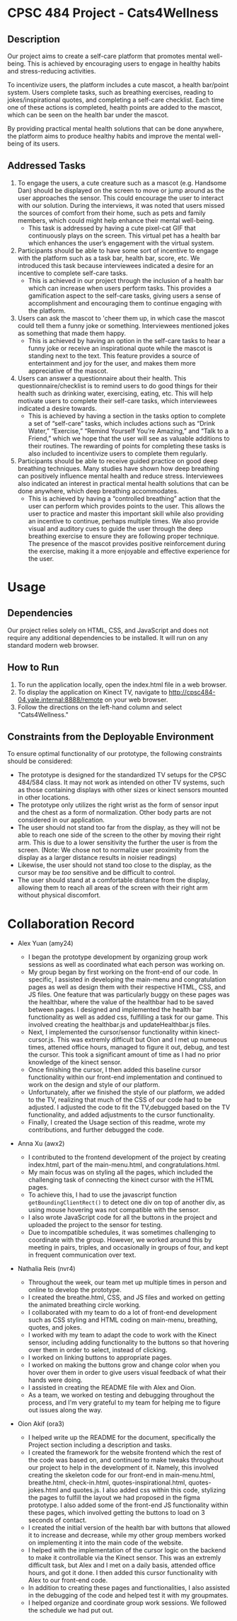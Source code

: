 # CPSC 484 Project - Cats4Wellness

## Description

Our project aims to create a self-care platform that promotes mental well-being. This is achieved by encouraging users to engage in healthy habits and stress-reducing activities.

To incentivize users, the platform includes a cute mascot, a health bar/point system. Users complete tasks, such as breathing exercises, reading to jokes/inspirational quotes, and completing a self-care checklist. Each time one of these actions is completed, health points are added to the mascot, which can be seen on the health bar under the mascot.

By providing practical mental health solutions that can be done anywhere, the platform aims to produce healthy habits and improve the mental well-being of its users.

## Addressed Tasks

1. To engage the users, a cute creature such as a mascot (e.g. Handsome Dan) should be displayed on the screen to move or jump around as the user approaches the sensor. This could encourage the user to interact with our solution. During the interviews, it was noted that users missed the sources of comfort from their home, such as pets and family members, which could might help enhance their mental well-being.
    * This task is addressed by having a cute pixel-cat GIF that continuously plays on the screen. This virtual pet has a health bar which enhances the user’s engagement with the virtual system.
2. Participants should be able to have some sort of incentive to engage with the platform such as a task bar, health bar, score, etc. We introduced this task because interviewees indicated a desire for an incentive to complete self-care tasks.
    * This is achieved in our project through the inclusion of a health bar which can increase when users perform tasks. This provides a gamification aspect to the self-care tasks, giving users a sense of accomplishment and encouraging them to continue engaging with the platform.
3. Users can ask the mascot to 'cheer them up, in which case the mascot could tell them a funny joke or something. Interviewees mentioned jokes as something that made them happy.
    * This is achieved by having an option in the self-care tasks to hear a funny joke or receive an inspirational quote while the mascot is standing next to the text. This feature provides a source of entertainment and joy for the user, and makes them more appreciative of the mascot.
4. Users can answer a questionnaire about their health. This questionnaire/checklist is to remind users to do good things for their health such as drinking water, exercising, eating, etc. This will help motivate users to complete their self-care tasks, which interviewees indicated a desire towards.
    * This is achieved by having a section in the tasks option to complete a set of “self-care” tasks, which includes actions such as “Drink Water,” “Exercise,” “Remind Yourself You’re Amazing,” and “Talk to a Friend,” which we hope that the user will see as valuable additions to their routines. The rewarding of points for completing these tasks is also included to incentivize users to complete them regularly.
5. Participants should be able to receive guided practice on good deep breathing techniques. Many studies have shown how deep breathing can positively influence mental health and reduce stress. Interviewees also indicated an interest in practical mental health solutions that can be done anywhere, which deep breathing accommodates.
    * This is achieved by having a “controlled breathing” action that the user can perform which provides points to the user. This allows the user to practice and master this important skill while also providing an incentive to continue, perhaps multiple times. We also provide visual and auditory cues to guide the user through the deep breathing exercise to ensure they are following proper technique. The presence of the mascot provides positive reinforcement during the exercise, making it a more enjoyable and effective experience for the user.

# Usage

## Dependencies

Our project relies solely on HTML, CSS, and JavaScript and does not require any additional dependencies to be installed. It will run on any standard modern web browser.

## How to Run

1. To run the application locally, open the index.html file in a web browser.
2. To display the application on Kinect TV, navigate to http://cpsc484-04.yale.internal:8888/remote on your web browser.
3. Follow the directions on the left-hand column and select "Cats4Wellness."

## Constraints from the Deployable Environment

To ensure optimal functionality of our prototype, the following constraints should be considered:

* The prototype is designed for the standardized TV setups for the CPSC 484/584 class. It may not work as intended on other TV systems, such as those containing displays with other sizes or kinect sensors mounted in other locations.
* The prototype only utilizes the right wrist as the form of sensor input and the chest as a form of normalization. Other body parts are not considered in our application.
* The user should not stand too far from the display, as they will not be able to reach one side of the screen to the other by moving their right arm. This is due to a lower sensitivity the further the user is from the screen. (Note: We chose not to normalize user proximity from the display as a larger distance results in noisier readings)
* Likewise, the user should not stand too close to the display, as the cursor may be *too* sensitive and be difficult to control.
* The user should stand at a comfortable distance from the display, allowing them to reach all areas of the screen with their right arm without physical discomfort.

# Collaboration Record

* Alex Yuan (amy24)
    * I began the prototype development by organizing group work sessions as well as coordinated what each person was working on.
    * My group began by first working on the front-end of our code. In specific, I assisted in developing the main-menu and congratulation pages as well as design them with their respective HTML, CSS, and JS files. One feature that was particularly buggy on these pages was the healthbar, where the value of the healthbar had to be saved between pages. I designed and implemented the health bar functionality as well as added css, fulfilling a task for our game. This involved creating the healthbar.js and updateHealthbar.js files.
    * Next, I implemented the cursor/sensor functionality within kinect-cursor.js. This was extremly difficult but Oion and I met up numeous times, attened office hours, managed to figure it out, debug, and test the cursor. This took a significant amount of time as I had no prior knowledge of the kinect sensor.
    * Once finishing the cursor, I then added this baseline cursor functionality within our front-end implementation and continued to work on the design and style of our platform.
    * Unfortunately, after we finished the style of our platform, we added to the TV, realizing that much of the CSS of our code had to be adjusted. I adjusted the code to fit the TV,debugged based on the TV functionality, and added adjustments to the cursor functionality.
    * Finally, I created the Usage section of this readme, wrote my contributions, and further debugged the code.

* Anna Xu (awx2)
    * I contributed to the frontend development of the project by creating index.html, part of the main-menu.html, and congratulations.html.
    * My main focus was on styling all the pages, which included the challenging task of connecting the kinect cursor with the HTML pages.
    * To achieve this, I had to use the javascript function `getBoundingClientRect()` to detect one div on top of another div, as using mouse hovering was not compatible with the sensor.
    * I also wrote JavaScript code for all the buttons in the project and uploaded the project to the sensor for testing.
    * Due to incompatible schedules, it was sometimes challenging to coordinate with the group. However, we worked around this by meeting in pairs, triples, and occasionally in groups of four, and kept in frequent communication over text.

* Nathalia Reis (nvr4)
    * Throughout the week, our team met up multiple times in person and online to develop the prototype.
    * I created the breathe.html, CSS, and JS files and worked on getting the animated breathing circle working.
    * I collaborated with my team to do a lot of front-end development such as CSS styling and HTML coding on main-menu, breathing, quotes, and jokes.
    * I worked with my team to adapt the code to work with the Kinect sensor, including adding functionality to the buttons so that hovering over them in order to select, instead of clicking.
    * I worked on linking buttons to appropriate pages.
    * I worked on making the buttons grow and change color when you hover over them in order to give users visual feedback of what their hands were doing.
    * I assisted in creating the README file with Alex and Oion.
    * As a team, we worked on testing and debugging throughout the process, and I'm very grateful to my team for helping me to figure out issues along the way.

* Oion Akif (ora3)
    * I helped write up the README for the document, specifically the Project section including a description and tasks.
    * I created the framework for the website frontend which the rest of the code was based on, and continued to make tweaks throughout our project to help in the development of it. Namely, this involved creating the skeleton code for our front-end in main-menu.html, breathe.html, check-in.html, quotes-inspirational.html, quotes-jokes.html and quotes.js. I also added css within this code, stylizing the pages to fulfill the layout we had proposed in the figma prototype. I also added some of the front-end JS functionality within these pages, which involved getting the buttons to load on 3 seconds of contact.
    * I created the initial version of the health bar with buttons that allowed it to increase and decrease, while my other group members worked on implementing it into the main code of the website.
    * I helped with the implementation of the cursor logic on the backend to make it controllable via the Kinect sensor. This was an extremly difficult task, but Alex and I met on a daily basis, attended office hours, and got it done. I then added this cursor functionality with Alex to our front-end code.
    * In addition to creating these pages and functionalities, I also assisted in the debugging of the code and helped test it with my groupmates.
    * I helped organize and coordinate group work sessions. We followed the schedule we had put out.